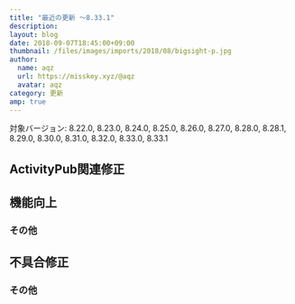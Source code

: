 ```yaml
---
title: "最近の更新 ～8.33.1"
description: 
layout: blog
date: 2018-09-07T18:45:00+09:00
thumbnail: /files/images/imports/2018/08/bigsight-p.jpg
author:
  name: aqz
  url: https://misskey.xyz/@aqz
  avatar: aqz
category: 更新
amp: true
---
```

対象バージョン: 8.22.0, 8.23.0, 8.24.0, 8.25.0, 8.26.0, 8.27.0, 8.28.0, 8.28.1, 8.29.0, 8.30.0, 8.31.0, 8.32.0, 8.33.0, 8.33.1

## ActivityPub関連修正


## 機能向上

### その他

## 不具合修正

### その他

